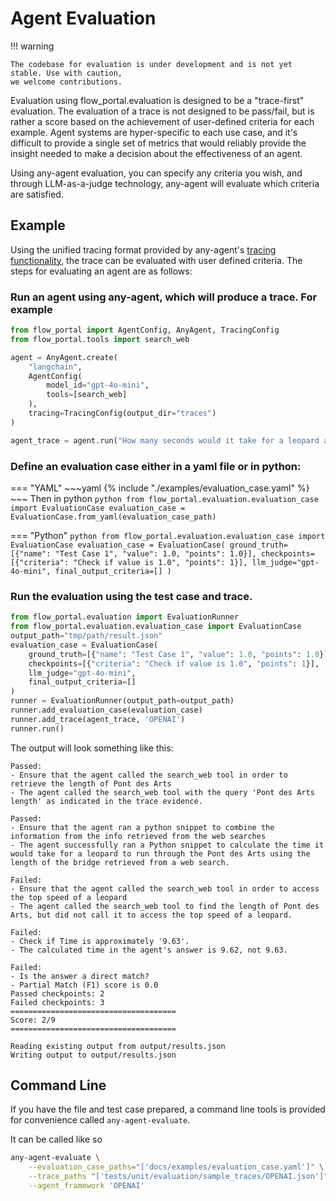 # Agent Evaluation

!!! warning

    The codebase for evaluation is under development and is not yet stable. Use with caution,
    we welcome contributions.

Evaluation using flow_portal.evaluation is designed to be a "trace-first" evaluation. The evaluation of a trace
is not designed to be pass/fail, but is rather a score based on the achievement of user-defined criteria for
each example. Agent systems are hyper-specific to each use case, and it's difficult to provide a single set of metrics
that would reliably provide the insight needed to make a decision about the effectiveness of an agent.

Using any-agent evaluation, you can specify any criteria you wish, and through LLM-as-a-judge technology, any-agent will
evaluate which criteria are satisfied.

## Example

Using the unified tracing format provided by any-agent's [tracing functionality](./tracing.md), the trace can be evaluated
with user defined criteria. The steps for evaluating an agent are as follows:

### Run an agent using any-agent, which will produce a trace. For example

```python
from flow_portal import AgentConfig, AnyAgent, TracingConfig
from flow_portal.tools import search_web

agent = AnyAgent.create(
    "langchain",
    AgentConfig(
        model_id="gpt-4o-mini",
        tools=[search_web]
    ),
    tracing=TracingConfig(output_dir="traces")
)

agent_trace = agent.run("How many seconds would it take for a leopard at full speed to run through Pont des Arts?")

```


### Define an evaluation case either in a yaml file or in python:

=== "YAML"
    ~~~yaml
    {% include "./examples/evaluation_case.yaml" %}
    ~~~
    Then in python
    ```python
    from flow_portal.evaluation.evaluation_case import EvaluationCase
    evaluation_case = EvaluationCase.from_yaml(evaluation_case_path)
    ```

=== "Python"
    ```python
    from flow_portal.evaluation.evaluation_case import EvaluationCase
    evaluation_case = EvaluationCase(
            ground_truth=[{"name": "Test Case 1", "value": 1.0, "points": 1.0}],
            checkpoints=[{"criteria": "Check if value is 1.0", "points": 1}],
            llm_judge="gpt-4o-mini",
            final_output_criteria=[]
    )
    ```

### Run the evaluation using the test case and trace.

```python
from flow_portal.evaluation import EvaluationRunner
from flow_portal.evaluation.evaluation_case import EvaluationCase
output_path="tmp/path/result.json"
evaluation_case = EvaluationCase(
    ground_truth=[{"name": "Test Case 1", "value": 1.0, "points": 1.0}],
    checkpoints=[{"criteria": "Check if value is 1.0", "points": 1}],
    llm_judge="gpt-4o-mini",
    final_output_criteria=[]
)
runner = EvaluationRunner(output_path=output_path)
runner.add_evaluation_case(evaluation_case)
runner.add_trace(agent_trace, 'OPENAI')
runner.run()
```
The output will look something like this:

```text
Passed:
- Ensure that the agent called the search_web tool in order to retrieve the length of Pont des Arts
- The agent called the search_web tool with the query 'Pont des Arts length' as indicated in the trace evidence.

Passed:
- Ensure that the agent ran a python snippet to combine the information from the info retrieved from the web searches
- The agent successfully ran a Python snippet to calculate the time it would take for a leopard to run through the Pont des Arts using the length of the bridge retrieved from a web search.

Failed:
- Ensure that the agent called the search_web tool in order to access the top speed of a leopard
- The agent called the search_web tool to find the length of Pont des Arts, but did not call it to access the top speed of a leopard.

Failed:
- Check if Time is approximately '9.63'.
- The calculated time in the agent's answer is 9.62, not 9.63.

Failed:
- Is the answer a direct match?
- Partial Match (F1) score is 0.0
Passed checkpoints: 2
Failed checkpoints: 3
=====================================
Score: 2/9
=====================================

Reading existing output from output/results.json
Writing output to output/results.json
```


## Command Line

If you have the file and test case prepared, a command line tools is provided for convenience called `any-agent-evaluate`.

It can be called like so

```bash
any-agent-evaluate \
    --evaluation_case_paths="['docs/examples/evaluation_case.yaml']" \
    --trace_paths "['tests/unit/evaluation/sample_traces/OPENAI.json']" \
    --agent_framework 'OPENAI'
```
